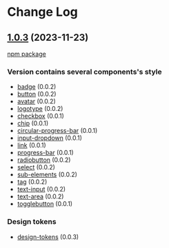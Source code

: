 # Change Log

## [1.0.3]() (2023-11-23)

[npm package](https://www.npmjs.com/package/@masoni/css/v/1.0.3)

### Version contains several components's style

- [badge](https://github.com/bouygues-construction/design-system-bycn/tree/merge/projects/css/src/components/badge) (0.0.2)
- [button](https://github.com/bouygues-construction/design-system-bycn/tree/merge/projects/css/src/components/button) (0.0.2)
- [avatar](https://github.com/bouygues-construction/design-system-bycn/tree/merge/projects/css/src/components/avatar) (0.0.2)
- [logotype](https://github.com/bouygues-construction/design-system-bycn/tree/merge/projects/css/src/components/logotype) (0.0.2)
- [checkbox](https://github.com/bouygues-construction/design-system-bycn/tree/merge/projects/css/src/components/checkbox) (0.0.1)
- [chip](https://github.com/bouygues-construction/design-system-bycn/tree/merge/projects/css/src/components/chip) (0.0.1)
- [circular-progress-bar](https://github.com/bouygues-construction/design-system-bycn/tree/merge/projects/css/src/components/circular-progress-bar) (0.0.1)
- [input-dropdown](https://github.com/bouygues-construction/design-system-bycn/tree/merge/projects/css/src/components/input-dropdown) (0.0.1)
- [link](https://github.com/bouygues-construction/design-system-bycn/tree/merge/projects/css/src/components/link) (0.0.1)
- [progress-bar](https://github.com/bouygues-construction/design-system-bycn/tree/merge/projects/css/src/components/progress-bar) (0.0.1)
- [radiobutton](https://github.com/bouygues-construction/design-system-bycn/tree/merge/projects/css/src/components/radiobutton) (0.0.2)
- [select](https://github.com/bouygues-construction/design-system-bycn/tree/merge/projects/css/src/components/select) (0.0.2)
- [sub-elements](https://github.com/bouygues-construction/design-system-bycn/tree/merge/projects/css/src/components/sub-elements) (0.0.2)
- [tag](https://github.com/bouygues-construction/design-system-bycn/tree/merge/projects/css/src/components/tag) (0.0.2)
- [text-input](https://github.com/bouygues-construction/design-system-bycn/tree/merge/projects/css/src/components/text-input) (0.0.2)
- [text-area](https://github.com/bouygues-construction/design-system-bycn/tree/merge/projects/css/src/components/text-area) (0.0.2)
- [togglebutton](https://github.com/bouygues-construction/design-system-bycn/tree/merge/projects/css/src/components/togglebutton) (0.0.1)

### Design tokens

- [design-tokens](https://github.com/bouygues-construction/design-system-bycn/tree/merge/projects/css/src/design_tokens) (0.0.3)
